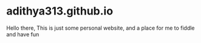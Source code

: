 # adithya313.github.io
Hello there,
This is just some personal website, and a place for me to fiddle and have fun
